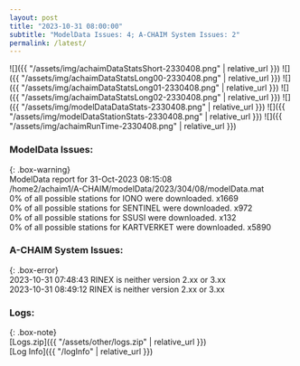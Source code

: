 ```yaml
---
layout: post
title: "2023-10-31 08:00:00"
subtitle: "ModelData Issues: 4; A-CHAIM System Issues: 2"
permalink: /latest/
---
```


![]({{ "/assets/img/achaimDataStatsShort-2330408.png" | relative_url }})
![]({{ "/assets/img/achaimDataStatsLong00-2330408.png" | relative_url }})
![]({{ "/assets/img/achaimDataStatsLong01-2330408.png" | relative_url }})
![]({{ "/assets/img/achaimDataStatsLong02-2330408.png" | relative_url }})
![]({{ "/assets/img/modelDataDataStats-2330408.png" | relative_url }})
![]({{ "/assets/img/modelDataStationStats-2330408.png" | relative_url }})
![]({{ "/assets/img/achaimRunTime-2330408.png" | relative_url }})


### ModelData Issues:  
  
{: .box-warning}  
 ModelData report for 31-Oct-2023 08:15:08   
 /home2/achaim1/A-CHAIM/modelData/2023/304/08/modelData.mat   
 0% of all possible stations for IONO were downloaded. x1669   
 0% of all possible stations for SENTINEL were downloaded. x972   
 0% of all possible stations for SSUSI were downloaded. x132   
 0% of all possible stations for KARTVERKET were downloaded. x5890   
  
### A-CHAIM System Issues:  
  
{: .box-error}  
2023-10-31 07:48:43 RINEX is neither version 2.xx or 3.xx  
2023-10-31 08:49:12 RINEX is neither version 2.xx or 3.xx  

### Logs:  
  
{: .box-note}  
[Logs.zip]({{ "/assets/other/logs.zip" | relative_url }})  
[Log Info]({{ "/logInfo" | relative_url }})  
